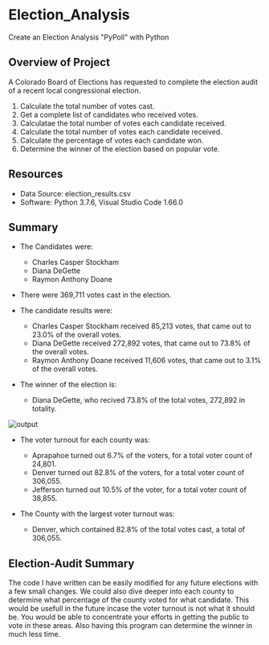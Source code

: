 # Election_Analysis

Create an Election Analysis "PyPoll" with Python
## Overview of Project
A Colorado Board of Elections has requested to complete the election audit of a recent local congressional election.

1. Calculate the total number of votes cast.
2. Get a complete list of candidates who received votes.
3. Calculatae the total number of votes each candidate received.
3. Calculate the total number of votes each candidate received.
4. Calculate the percentage of votes each candidate won.
5. Determine the winner of the election based on popular vote.

## Resources
* Data Source: election_results.csv
* Software: Python 3.7.6, Visual Studio Code 1.66.0

## Summary
- The Candidates were:
  - Charles Casper Stockham
  - Diana DeGette
  - Raymon Anthony Doane

- There were 369,711 votes cast in the election.

- The candidate results were:
  - Charles Casper Stockham received 85,213 votes, that came out to 23.0% of the overall votes.
  - Diana DeGette received 272,892 votes, that came out to 73.8% of the overall votes.
  - Raymon Anthony Doane received 11,606 votes, that came out to 3.1% of the overall votes.

- The winner of the election is:
  - Diana DeGette, who recived 73.8% of the total votes, 272,892 in totality.

![output](https://user-images.githubusercontent.com/100821974/161396473-e10bcc5f-6feb-490c-a46d-c4692c1dffc8.png)
- The voter turnout for each county was:
  - Aprapahoe turned out 6.7% of the voters, for a total voter count of 24,801.
  - Denver turned out 82.8% of the voters, for a total voter count of 306,055.
  - Jefferson turned out 10.5% of the voter, for a total voter count of 38,855.

- The County with the largest voter turnout was:
  - Denver, which contained 82.8% of the total votes cast, a total of 306,055. 



## Election-Audit Summary
The code I have written can be easily modified for any future elections with a few small changes. We could also dive deeper into each county to determine what percentage of the county voted for what candidate. This would be usefull in the future incase the voter turnout is not what it should be. You would be able to concentrate your efforts in getting the public to vote in these areas. Also having this program can determine the winner in much less time. 

